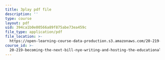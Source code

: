 ```yaml
---
title: 3play pdf file
description: ''
type: course
layout: pdf
uid: 394ca1b0e00566a89f875abe73ea459c
file_type: application/pdf
file_location: >-
  https://open-learning-course-data-production.s3.amazonaws.com/20-219-becoming-the-next-bill-nye-writing-and-hosting-the-educational-show-january-iap-2015/394ca1b0e00566a89f875abe73ea459c_17uL1VoaWTQ.pdf
course_id: >-
  20-219-becoming-the-next-bill-nye-writing-and-hosting-the-educational-show-january-iap-2015
---
```

